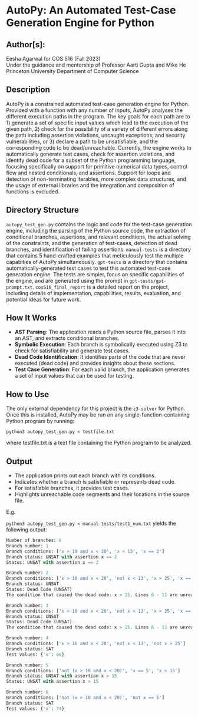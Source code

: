 # AutoPy: An Automated Test-Case Generation Engine for Python

## Author[s]: 
Eesha Agarwal for COS 516 (Fall 2023) <br />
Under the guidance and mentorship of Professor Aarti Gupta and Mike He <br />
Princeton University Department of Computer Science <br />

## Description
AutoPy is a constrained automated test-case generation engine for Python. Provided with a function with any number of inputs, AutoPy analyses the different execution paths in the program. The key goals for each path are to 1) generate a set of specific input values which lead to the execution of the given path, 2) check for the possibility of a variety of different errors along the path including assertion violations, uncaught exceptions, and security vulnerabilities, or 3) declare a path to be unsatisfiable, and the corresponding code to be dead/unreachable. Currently, the engine works to automatically generate test cases, check for assertion violations, and identify dead code for a subset of the Python programming language, focusing specifically on support for primitive numerical data types, control flow and nested conditionals, and assertions. Support for loops and detection of non-terminating iterables, more complex data structures, and the usage of external libraries and the integration and composition of functions is excluded.

## Directory Structure
`autopy_test_gen.py` contains the logic and code for the test-case generation engine, including the parsing of the Python source code, the extraction of conditional branches, assertions, and relevant conditions, the actual solving of the constraints, and the generation of test-cases, detection of dead branches, and identification of failing assertions.
`manual-tests` is a directory that contains 5 hand-crafted examples that meticulously test the multiple capabities of AutoPy simultaneously.
`gpt-tests` is a directory that contains automatically-generated test cases to test this automated test-case generation engine. The tests are simpler, focus on specific capabilities of the engine, and are generated using the prompt in `gpt-tests/gpt-prompt.txt`.
`cos516_final_report` is a detailed report on the project, including details of implementation, capabilities, results, evaluation, and
potential ideas for future work.

## How It Works
- **AST Parsing**: The application reads a Python source file, parses it into an AST, and extracts conditional branches.
- **Symbolic Execution**: Each branch is symbolically executed using Z3 to check for satisfiability and generate test cases.
- **Dead Code Identification**: It identifies parts of the code that are never executed (dead code) and provides insights about these sections.
- **Test Case Generation**: For each valid branch, the application generates a set of input values that can be used for testing.

## How to Use
The only external dependency for this project is the `z3-solver` for Python. Once this is installed, AutoPy may be run on any single-function-containing Python program by running:

`python3 autopy_test_gen.py < testfile.txt`

where testfile.txt is a text file containing the Python program to be analyzed.

## Output
- The application prints out each branch with its conditions.
- Indicates whether a branch is satisfiable or represents dead code.
- For satisfiable branches, it provides test cases.
- Highlights unreachable code segments and their locations in the source file.

E.g.

`python3 autopy_test_gen.py < manual-tests/test1_num.txt` yields the following output:

```python
Number of branches: 6
Branch number: 1
Branch conditions: ['x > 10 and x < 20', 'x < 13', 'x == 2']
Branch status: UNSAT with assertion x == 2
Status: UNSAT with assertion x == 2

Branch number: 2
Branch conditions: ['x > 10 and x < 20', 'not x < 13', 'x > 25', 'x == 15', 'x > 40']
Branch status: UNSAT
Status: Dead Code (UNSAT)
The condition that caused the dead code: x > 25. Lines 6 - 11 are unreachable.

Branch number: 3
Branch conditions: ['x > 10 and x < 20', 'not x < 13', 'x > 25', 'x == 15', 'not x > 40']
Branch status: UNSAT
Status: Dead Code (UNSAT)
The condition that caused the dead code: x > 25. Lines 6 - 11 are unreachable.

Branch number: 4
Branch conditions: ['x > 10 and x < 20', 'not x < 13', 'not x > 25']
Branch status: SAT
Test values: {'x': 86}

Branch number: 5
Branch conditions: ['not (x > 10 and x < 20)', 'x == 5', 'x > 15']
Branch status: UNSAT with assertion x > 15
Status: UNSAT with assertion x > 15

Branch number: 6
Branch conditions: ['not (x > 10 and x < 20)', 'not x == 5']
Branch status: SAT
Test values: {'x': 74}
```
